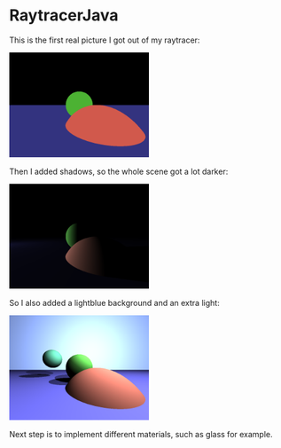 # RaytracerJava

This is the first real picture I got out of my raytracer:

<img src="images/raytracer.png" width="50%">

Then I added shadows, so the whole scene got a lot darker:

<img src="images/raytracerShadow.png" width="50%">

So I also added a lightblue background and an extra light:

<img src="images/twoWhiteLights.png" width="50%">

Next step is to implement different materials, such as glass for example.
